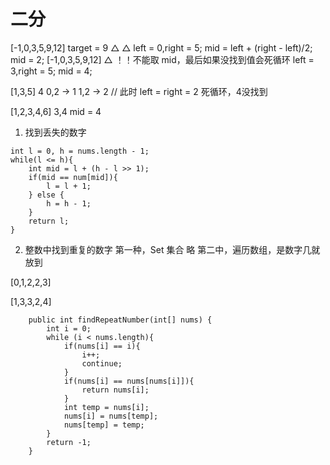 # 二分
[-1,0,3,5,9,12]  target = 9
 △           △
left = 0,right = 5;    mid = left + (right - left)/2;
mid = 2;
[-1,0,3,5,9,12] 
        △      ！！不能取 mid，最后如果没找到值会死循环
left = 3,right = 5;
mid = 4;

[1,3,5] 4
0,2  -> 1
1,2  -> 2 // 此时 left = right = 2 死循环，4没找到


[1,2,3,4,6]
3,4 mid = 4

1. 找到丢失的数字

```
int l = 0, h = nums.length - 1;
while(l <= h){
    int mid = l + (h - l >> 1);
    if(mid == num[mid]){
        l = l + 1;
    } else {
        h = h - 1;
    }
    return l;
}
```
2. 整数中找到重复的数字
第一种，Set 集合 略
第二中，遍历数组，是数字几就放到

[0,1,2,2,3]

[1,3,3,2,4]

```
    public int findRepeatNumber(int[] nums) {
        int i = 0;
        while (i < nums.length){
            if(nums[i] == i){
                i++;
                continue;
            }
            if(nums[i] == nums[nums[i]]){
                return nums[i];
            }
            int temp = nums[i];
            nums[i] = nums[temp];
            nums[temp] = temp;
        }
        return -1;
    }
```

